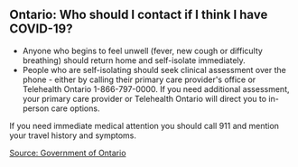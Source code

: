 ## Ontario: Who should I contact if I think I have COVID-19?

- Anyone who begins to feel unwell (fever, new cough or difficulty breathing) should return home and self-isolate immediately.
- People who are self-isolating should seek clinical assessment over the phone - either by calling their primary care provider's office or Telehealth Ontario 1-866-797-0000. If you need additional assessment, your primary care provider or Telehealth Ontario will direct you to in-person care options.

If you need immediate medical attention you should call 911 and mention your travel history and symptoms.

[Source: Government of Ontario](https://www.ontario.ca/page/2019-novel-coronavirus#section-5)
